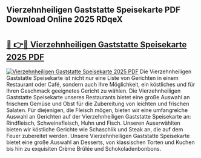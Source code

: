 ## Vierzehnheiligen Gaststatte Speisekarte PDF Download Online 2025 RDqeX

# <h2><a href="http://gcaxqb.nevu.top/?p=Vierzehnheiligen+Gaststatte+Speisekarte">🔗 👉🔴 Vierzehnheiligen Gaststatte Speisekarte 2025 PDF</a></h2>

[![Vierzehnheiligen Gaststatte Speisekarte 2025 PDF](https://i.imgur.com/dBaPXMq.png)](http://gcaxqb.nevu.top/?p=Vierzehnheiligen+Gaststatte+Speisekarte)
Die Vierzehnheiligen Gaststatte Speisekarte ist nicht nur eine Liste von Gerichten in einem Restaurant oder Café, sondern auch Ihre Möglichkeit, ein köstliches und für Ihren Geschmack geeignetes Gericht zu wählen. Die Vierzehnheiligen Gaststatte Speisekarte unseres Restaurants bietet eine große Auswahl an frischem Gemüse und Obst für die Zubereitung von leichten und frischen Salaten. Für diejenigen, die Fleisch mögen, bieten wir eine umfangreiche Auswahl an Gerichten auf der Vierzehnheiligen Gaststatte Speisekarte an: Rindfleisch, Schweinefleisch, Huhn und Fisch. Unseren Auserwählten bieten wir köstliche Gerichte wie Schaschlik und Steak an, die auf dem Feuer zubereitet werden. Unsere Vierzehnheiligen Gaststatte Speisekarte bietet eine große Auswahl an Desserts, von klassischen Torten und Kuchen bis hin zu exquisiten Crème Brûlée und Schokoladenbonbons.
